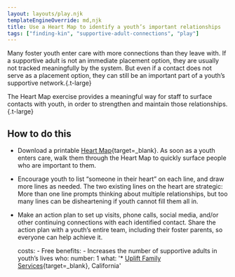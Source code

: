 ```yaml
---
layout: layouts/play.njk
templateEngineOverride: md,njk
title: Use a Heart Map to identify a youth’s important relationships
tags: ["finding-kin", "supportive-adult-connections", "play"]
---
```


Many foster youth enter care with more connections than they leave with. If a supportive adult is not an immediate placement option, they are usually not tracked meaningfully by the system. But even if a contact does not serve as a placement option, they can still be an important part of a youth’s supportive network.{.t-large}

The Heart Map exercise provides a meaningful way for staff to surface contacts with youth, in order to strengthen and maintain those relationships.{.t-large}

## How to do this

* Download a printable [Heart Map](/static/assets/heartmap.pdf){target=_blank}. As soon as a youth enters care, walk them through the Heart Map to quickly surface people who are important to them.

* Encourage youth to list “someone in their heart” on each line, and draw more lines as needed. The two existing lines on the heart are strategic: More than one line prompts thinking about multiple relationships, but too many lines can be disheartening if youth cannot fill them all in.

* Make an action plan to set up visits, phone calls, social media, and/or other continuing connections with each identified contact. Share the action plan with a youth’s entire team, including their foster parents, so everyone can help achieve it.

    costs:
      - Free
    benefits:
      - Increases the number of supportive adults in youth’s lives
    who:
      number: 1
      what: '* [Uplift Family Services](https://upliftfs.org/){target=_blank}, California'
 